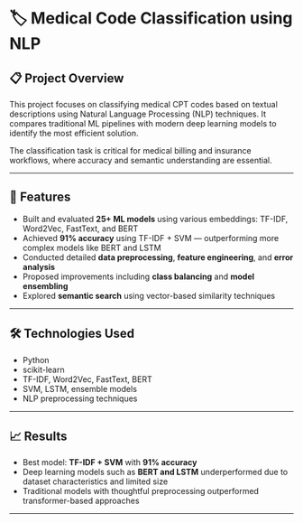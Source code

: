 # 🏷️ Medical Code Classification using NLP

## 📋 Project Overview
This project focuses on classifying medical CPT codes based on textual descriptions using Natural Language Processing (NLP) techniques. It compares traditional ML pipelines with modern deep learning models to identify the most efficient solution.

The classification task is critical for medical billing and insurance workflows, where accuracy and semantic understanding are essential.

---

## 🔧 Features

- Built and evaluated **25+ ML models** using various embeddings: TF-IDF, Word2Vec, FastText, and BERT
- Achieved **91% accuracy** using TF-IDF + SVM — outperforming more complex models like BERT and LSTM
- Conducted detailed **data preprocessing**, **feature engineering**, and **error analysis**
- Proposed improvements including **class balancing** and **model ensembling**
- Explored **semantic search** using vector-based similarity techniques

---

## 🛠️ Technologies Used

- Python  
- scikit-learn  
- TF-IDF, Word2Vec, FastText, BERT  
- SVM, LSTM, ensemble models  
- NLP preprocessing techniques  

---

## 📈 Results

- Best model: **TF-IDF + SVM** with **91% accuracy**
- Deep learning models such as **BERT and LSTM** underperformed due to dataset characteristics and limited size
- Traditional models with thoughtful preprocessing outperformed transformer-based approaches

---


